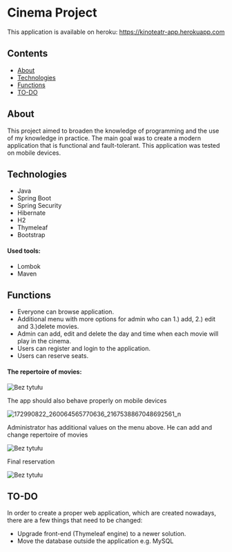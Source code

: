 # Cinema Project

This application is available on heroku: 
https://kinoteatr-app.herokuapp.com

## Contents
* [About](#About)
* [Technologies](#technologies)
* [Functions](#Functions)
* [TO-DO](#TO-DO)


## About
This project aimed to broaden the knowledge of programming and the use of my knowledge in practice. The main goal was to create
a modern application that is functional and fault-tolerant. This application was tested on mobile devices.

## Technologies
* Java
* Spring Boot
* Spring Security
* Hibernate
* H2
* Thymeleaf
* Bootstrap
#### Used tools:
* Lombok
* Maven


## Functions
- Everyone can browse application.
- Additional menu with more options for admin who can 1.) add, 2.) edit and 3.)delete movies.
- Admin can add, edit and delete the day and time when each movie will play in the cinema.
- Users can register and login to the application.
- Users can reserve seats. 


#### The repertoire of movies:

![Bez tytułu](https://user-images.githubusercontent.com/46786100/114559778-5e741900-9c6c-11eb-88d1-7e5d841da45f.jpg)

The app should also behave properly on mobile devices

![172990822_260064565770636_2167538867048692561_n](https://user-images.githubusercontent.com/46786100/114551398-a0e52800-9c63-11eb-81bd-307eb7d15f11.jpg)

Administrator has additional values on the menu above. He can add and change repertoire of movies

![Bez tytułu](https://user-images.githubusercontent.com/46786100/114559270-d7bf3c00-9c6b-11eb-90ec-cab4b76ba792.jpg)

Final reservation

![Bez tytułu](https://user-images.githubusercontent.com/46786100/114559690-49978580-9c6c-11eb-804c-f29a3514f906.jpg)


## TO-DO
 In order to create a proper web application, which are created nowadays, there are a few things that need to be changed:
 * Upgrade front-end (Thymeleaf engine) to a newer solution.
 * Move the database outside the application e.g. MySQL

